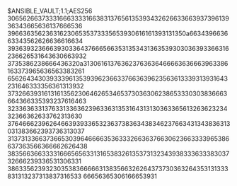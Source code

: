 $ANSIBLE_VAULT;1.1;AES256
30656266373331666333316638313765613539343262663366393739613936343665636137666536
3966363562363162306535373335653930616161393131350a663439663663343562626636616634
39363932366639303364376665663531353431363539303036393366316236626531643630663932
3735386238666436320a313061613763623763636466663636663963386163373965636563383261
65626434303933396135393962366337663639623563613339313931643231646333356361313932
37326639316131613562306462653465373036306238653330303836663664366335393237616463
32336363313763313363623963363135316431313036336561326362323432366362633762313630
37646662396264663939336532363738363438346237663431343836313031383662393736313037
31373133663736653039646666353633326636376630623663333965386637363566366662626438
38356636633331666565633131653832613537313234393833363338303732666239336531306331
38633562393230353836666631383566326264373730363264353131333831313237313837316533
66656365306166653931
